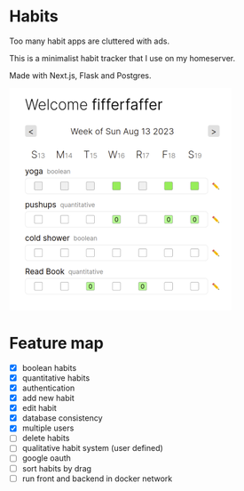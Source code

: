 # Habits

Too many habit apps are cluttered with ads. 

This is a minimalist habit tracker that I use on my homeserver. 

Made with Next.js, Flask and Postgres.


<img src="doc/habits.png" alt="Alternative Text: PNG could not load" height="400" />


# Feature map
- [x] boolean habits
- [x] quantitative habits 
- [x] authentication
- [x] add new habit
- [x] edit habit
- [x] database consistency
- [x] multiple users
- [ ] delete habits
- [ ] qualitative habit system (user defined) 
- [ ] google oauth 
- [ ] sort habits by drag
- [ ] run front and backend in docker network
